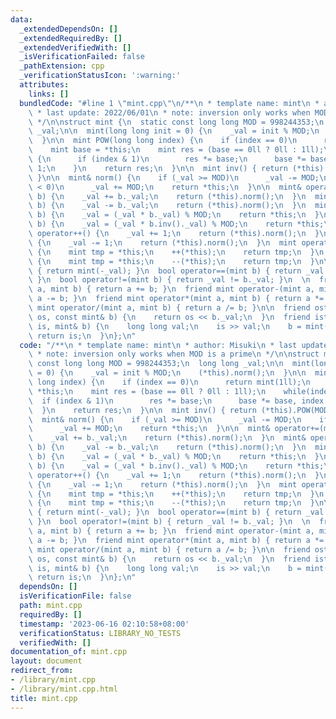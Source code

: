 ```yaml
---
data:
  _extendedDependsOn: []
  _extendedRequiredBy: []
  _extendedVerifiedWith: []
  _isVerificationFailed: false
  _pathExtension: cpp
  _verificationStatusIcon: ':warning:'
  attributes:
    links: []
  bundledCode: "#line 1 \"mint.cpp\"\n/**\n * template name: mint\n * author: Misuki\n\
    \ * last update: 2022/06/01\n * note: inversion only works when MOD is a prime\n\
    \ */\n\nstruct mint {\n  static const long long MOD = 998244353;\n  long long\
    \ _val;\n\n  mint(long long init = 0) {\n    _val = init % MOD;\n    (*this).norm();\n\
    \  }\n\n  mint POW(long long index) {\n    if (index == 0)\n      return mint(1ll);\n\
    \    mint base = *this;\n    mint res = (base == 0ll ? 0ll : 1ll);\n    while(index)\
    \ {\n      if (index & 1)\n        res *= base;\n      base *= base, index >>=\
    \ 1;\n    }\n    return res;\n  }\n\n  mint inv() { return (*this).POW(MOD - 2);\
    \ }\n\n  mint& norm() {\n    if (_val >= MOD)\n      _val -= MOD;\n    if (_val\
    \ < 0)\n      _val += MOD;\n    return *this;\n  }\n\n  mint& operator+=(mint\
    \ b) {\n    _val += b._val;\n    return (*this).norm();\n  }\n  mint& operator-=(mint\
    \ b) {\n    _val -= b._val;\n    return (*this).norm();\n  }\n  mint& operator*=(mint\
    \ b) {\n    _val = (_val * b._val) % MOD;\n    return *this;\n  }\n  mint& operator/=(mint\
    \ b) {\n    _val = (_val * b.inv()._val) % MOD;\n    return *this;\n  }\n\n  mint&\
    \ operator++() {\n    _val += 1;\n    return (*this).norm();\n  }\n  mint& operator--()\
    \ {\n    _val -= 1;\n    return (*this).norm();\n  }\n  mint operator++(signed)\
    \ {\n    mint tmp = *this;\n    ++(*this);\n    return tmp;\n  }\n  mint operator--(signed)\
    \ {\n    mint tmp = *this;\n    --(*this);\n    return tmp;\n  }\n\n  mint operator-()\
    \ { return mint(-_val); }\n  bool operator==(mint b) { return _val == b._val;\
    \ }\n  bool operator!=(mint b) { return _val != b._val; }\n  \n  friend mint operator+(mint\
    \ a, mint b) { return a += b; }\n  friend mint operator-(mint a, mint b) { return\
    \ a -= b; }\n  friend mint operator*(mint a, mint b) { return a *= b; }\n  friend\
    \ mint operator/(mint a, mint b) { return a /= b; }\n\n  friend ostream& operator<<(ostream&\
    \ os, const mint& b) {\n    return os << b._val;\n  }\n  friend istream& operator>>(istream&\
    \ is, mint& b) {\n    long long val;\n    is >> val;\n    b = mint(val);\n   \
    \ return is;\n  }\n};\n"
  code: "/**\n * template name: mint\n * author: Misuki\n * last update: 2022/06/01\n\
    \ * note: inversion only works when MOD is a prime\n */\n\nstruct mint {\n  static\
    \ const long long MOD = 998244353;\n  long long _val;\n\n  mint(long long init\
    \ = 0) {\n    _val = init % MOD;\n    (*this).norm();\n  }\n\n  mint POW(long\
    \ long index) {\n    if (index == 0)\n      return mint(1ll);\n    mint base =\
    \ *this;\n    mint res = (base == 0ll ? 0ll : 1ll);\n    while(index) {\n    \
    \  if (index & 1)\n        res *= base;\n      base *= base, index >>= 1;\n  \
    \  }\n    return res;\n  }\n\n  mint inv() { return (*this).POW(MOD - 2); }\n\n\
    \  mint& norm() {\n    if (_val >= MOD)\n      _val -= MOD;\n    if (_val < 0)\n\
    \      _val += MOD;\n    return *this;\n  }\n\n  mint& operator+=(mint b) {\n\
    \    _val += b._val;\n    return (*this).norm();\n  }\n  mint& operator-=(mint\
    \ b) {\n    _val -= b._val;\n    return (*this).norm();\n  }\n  mint& operator*=(mint\
    \ b) {\n    _val = (_val * b._val) % MOD;\n    return *this;\n  }\n  mint& operator/=(mint\
    \ b) {\n    _val = (_val * b.inv()._val) % MOD;\n    return *this;\n  }\n\n  mint&\
    \ operator++() {\n    _val += 1;\n    return (*this).norm();\n  }\n  mint& operator--()\
    \ {\n    _val -= 1;\n    return (*this).norm();\n  }\n  mint operator++(signed)\
    \ {\n    mint tmp = *this;\n    ++(*this);\n    return tmp;\n  }\n  mint operator--(signed)\
    \ {\n    mint tmp = *this;\n    --(*this);\n    return tmp;\n  }\n\n  mint operator-()\
    \ { return mint(-_val); }\n  bool operator==(mint b) { return _val == b._val;\
    \ }\n  bool operator!=(mint b) { return _val != b._val; }\n  \n  friend mint operator+(mint\
    \ a, mint b) { return a += b; }\n  friend mint operator-(mint a, mint b) { return\
    \ a -= b; }\n  friend mint operator*(mint a, mint b) { return a *= b; }\n  friend\
    \ mint operator/(mint a, mint b) { return a /= b; }\n\n  friend ostream& operator<<(ostream&\
    \ os, const mint& b) {\n    return os << b._val;\n  }\n  friend istream& operator>>(istream&\
    \ is, mint& b) {\n    long long val;\n    is >> val;\n    b = mint(val);\n   \
    \ return is;\n  }\n};\n"
  dependsOn: []
  isVerificationFile: false
  path: mint.cpp
  requiredBy: []
  timestamp: '2023-06-16 02:10:58+08:00'
  verificationStatus: LIBRARY_NO_TESTS
  verifiedWith: []
documentation_of: mint.cpp
layout: document
redirect_from:
- /library/mint.cpp
- /library/mint.cpp.html
title: mint.cpp
---
```


